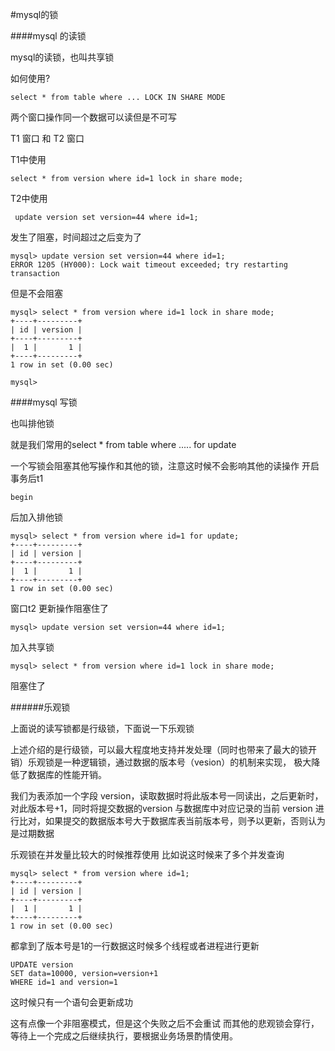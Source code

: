 #mysql的锁

####mysql 的读锁

mysql的读锁，也叫共享锁

如何使用?

```
select * from table where ... LOCK IN SHARE MODE
```

两个窗口操作同一个数据可以读但是不可写

T1 窗口 和 T2 窗口

T1中使用

```
select * from version where id=1 lock in share mode;
``` 

T2中使用

```
 update version set version=44 where id=1;
```

发生了阻塞，时间超过之后变为了

```
mysql> update version set version=44 where id=1;
ERROR 1205 (HY000): Lock wait timeout exceeded; try restarting transaction
```

但是不会阻塞

```
mysql> select * from version where id=1 lock in share mode;
+----+---------+
| id | version |
+----+---------+
|  1 |       1 |
+----+---------+
1 row in set (0.00 sec)

mysql> 

```

####mysql 写锁

也叫排他锁

就是我们常用的select * from table where ..... for update

一个写锁会阻塞其他写操作和其他的锁，注意这时候不会影响其他的读操作
开启事务后t1 
```
begin
```

后加入排他锁

```
mysql> select * from version where id=1 for update;
+----+---------+
| id | version |
+----+---------+
|  1 |       1 |
+----+---------+
1 row in set (0.00 sec)
```

窗口t2
更新操作阻塞住了
```
mysql> update version set version=44 where id=1;
```

加入共享锁

```
mysql> select * from version where id=1 lock in share mode;

```
阻塞住了

######乐观锁

上面说的读写锁都是行级锁，下面说一下乐观锁

上述介绍的是行级锁，可以最大程度地支持并发处理（同时也带来了最大的锁开销）乐观锁是一种逻辑锁，通过数据的版本号（vesion）的机制来实现，
极大降低了数据库的性能开销。

我们为表添加一个字段 version，读取数据时将此版本号一同读出，之后更新时，对此版本号+1，同时将提交数据的version 与数据库中对应记录的当前
version 进行比对，如果提交的数据版本号大于数据库表当前版本号，则予以更新，否则认为是过期数据

乐观锁在并发量比较大的时候推荐使用 比如说这时候来了多个并发查询

```
mysql> select * from version where id=1;
+----+---------+
| id | version |
+----+---------+
|  1 |       1 |
+----+---------+
1 row in set (0.00 sec)

```

都拿到了版本号是1的一行数据这时候多个线程或者进程进行更新

```
UPDATE version 
SET data=10000, version=version+1 
WHERE id=1 and version=1
```

这时候只有一个语句会更新成功

这有点像一个非阻塞模式，但是这个失败之后不会重试 而其他的悲观锁会穿行，等待上一个完成之后继续执行，要根据业务场景酌情使用。

